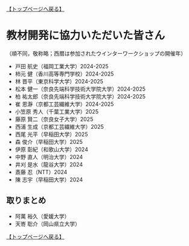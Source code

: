 [【トップページへ戻る】](./)

# **教材開発に協力いただいた皆さん**

（順不同，敬称略；西暦は参加されたウインターワークショップの開催年）

- 戸田 航史（福岡工業大学）2024-2025
- 柿元 健（香川高等専門学校）2024-2025
- 林 晋平（東京科学大学）2024-2025
- 松本 健一（奈良先端科学技術大学院大学）2024-2025
- 柏 祐太郎（奈良先端科学技術大学院大学）2024-2025
- 崔 恩瀞（京都工芸繊維大学）2024-2025
- 小笠原 秀人（千葉工業大学）2025
- 藤原 賢二（奈良女子大学）2025
- 西浦 生成（京都工芸繊維大学）2025
- 西尾 光平（早稲田大学）2025
- 森 俊介（早稲田大学）2025
- 伊原 彰紀（和歌山大学）2024
- 中野 直人（明治大学）2024
- 井刈 是水（龍谷大学）2024
- 斎藤 忍（NTT）2024
- 陳 志宇（早稲田大学）2024

## **取りまとめ**
- 阿萬 裕久（愛媛大学）
- 天㟢 聡介（岡山県立大学）

[【トップページへ戻る】](./)